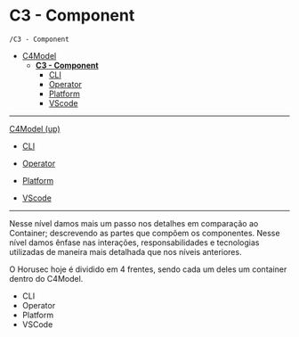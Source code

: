 # C3 - Component

`/C3 - Component`

* [C4Model](/docs/README.md)
  * [**C3 - Component**](/docs/C3%20-%20Component/README.md)
    * [CLI](/docs/C3%20-%20Component/CLI/README.md)
    * [Operator](/docs/C3%20-%20Component/Operator/README.md)
    * [Platform](/docs/C3%20-%20Component/Platform/README.md)
    * [VScode](/docs/C3%20-%20Component/VScode/README.md)

---

[C4Model (up)](/docs/README.md)

- [CLI](/docs/C3%20-%20Component/CLI/README.md)

- [Operator](/docs/C3%20-%20Component/Operator/README.md)

- [Platform](/docs/C3%20-%20Component/Platform/README.md)

- [VScode](/docs/C3%20-%20Component/VScode/README.md)

---

Nesse nível damos mais um passo nos detalhes em comparação ao Container; descrevendo as partes que compõem os componentes. Nesse nível damos ênfase nas interações, responsabilidades e tecnologias utilizadas de maneira mais detalhada que nos níveis anteriores.

O Horusec hoje é dividido em 4 frentes, sendo cada um deles um container dentro do C4Model.

- CLI
- Operator
- Platform
- VSCode
